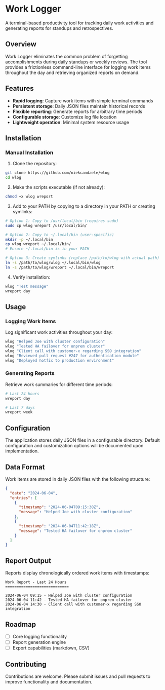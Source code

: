 # Work Logger

A terminal-based productivity tool for tracking daily work activities and generating reports for standups and retrospectives.

## Overview

Work Logger eliminates the common problem of forgetting accomplishments during daily standups or weekly reviews. The tool provides a frictionless command-line interface for logging work items throughout the day and retrieving organized reports on demand.

## Features

- **Rapid logging**: Capture work items with simple terminal commands
- **Persistent storage**: Daily JSON files maintain historical records
- **Flexible reporting**: Generate reports for arbitrary time periods
- **Configurable storage**: Customize log file location
- **Lightweight operation**: Minimal system resource usage

## Installation

### Manual Installation

1. Clone the repository:

```bash
git clone https://github.com/niekcandaele/wlog
cd wlog
```

2. Make the scripts executable (if not already):

```bash
chmod +x wlog wreport
```

3. Add to your PATH by copying to a directory in your PATH or creating symlinks:

```bash
# Option 1: Copy to /usr/local/bin (requires sudo)
sudo cp wlog wreport /usr/local/bin/

# Option 2: Copy to ~/.local/bin (user-specific)
mkdir -p ~/.local/bin
cp wlog wreport ~/.local/bin/
# Ensure ~/.local/bin is in your PATH

# Option 3: Create symlinks (replace /path/to/wlog with actual path)
ln -s /path/to/wlog/wlog ~/.local/bin/wlog
ln -s /path/to/wlog/wreport ~/.local/bin/wreport
```

4. Verify installation:

```bash
wlog "Test message"
wreport day
```

## Usage

### Logging Work Items

Log significant work activities throughout your day:

```bash
wlog "Helped Joe with cluster configuration"
wlog "Tested HA failover for onprem cluster"
wlog "Client call with customer-x regarding SSO integration"
wlog "Reviewed pull request #247 for authentication module"
wlog "Deployed hotfix to production environment"
```

### Generating Reports

Retrieve work summaries for different time periods:

```bash
# Last 24 hours
wreport day

# Last 7 days
wreport week
```

## Configuration

The application stores daily JSON files in a configurable directory. Default configuration and customization options will be documented upon implementation.

## Data Format

Work items are stored in daily JSON files with the following structure:

```json
{
  "date": "2024-06-04",
  "entries": [
    {
      "timestamp": "2024-06-04T09:15:30Z",
      "message": "Helped Joe with cluster configuration"
    },
    {
      "timestamp": "2024-06-04T11:42:18Z",
      "message": "Tested HA failover for onprem cluster"
    }
  ]
}
```

## Report Output

Reports display chronologically ordered work items with timestamps:

```
Work Report - Last 24 Hours
============================

2024-06-04 09:15 - Helped Joe with cluster configuration
2024-06-04 11:42 - Tested HA failover for onprem cluster
2024-06-04 14:30 - Client call with customer-x regarding SSO integration
```

## Roadmap

- [ ] Core logging functionality
- [ ] Report generation engine
- [ ] Export capabilities (markdown, CSV)

## Contributing

Contributions are welcome. Please submit issues and pull requests to improve functionality and documentation.
